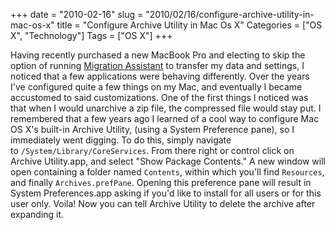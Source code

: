 +++
date = "2010-02-16"
slug = "2010/02/16/configure-archive-utility-in-mac-os-x"
title = "Configure Archive Utility in Mac Os X"
Categories = ["OS X", "Technology"]
Tags = ["OS X"]
+++

Having recently purchased a new MacBook Pro and electing to skip the option of running [Migration Assistant](http://en.wikipedia.org/wiki/Migration_Assistant_(Apple)) to transfer my data and settings, I noticed that a few applications were behaving differently. Over the years I've configured quite a few things on my Mac, and eventually I became accustomed to said customizations. One of the first things I noticed was that when I would unarchive a zip file, the compressed file would stay put. I remembered that a few years ago I learned of a cool way to configure Mac OS X's built-in Archive Utility, (using a System Preference pane), so I immediately went digging. To do this, simply navigate to `/System/Library/CoreServices`. From there right or control click on Archive Utility.app, and select "Show Package Contents." A new window will open containing a folder named `Contents`, within which you'll find `Resources`, and finally `Archives.prefPane`. Opening this preference pane will result in System Preferences.app asking if you'd like to install for all users or for this user only. Voila! Now you can tell Archive Utility to delete the archive after expanding it.
